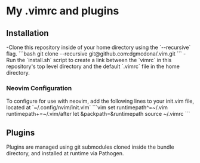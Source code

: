 <h1>My .vimrc and plugins</h1>
<h2>Installation</h2>
-Clone this repository inside of your home directory using the `--recursive` flag.
```bash
git clone --recursive git@github.com:dgmcdona/.vim.git
```
-Run the `install.sh` script to create a link between the `vimrc` in this repository's top level directory and the default `.vimrc` file in the home directory.
<h3>Neovim Configuration</h3>
To configure for use with neovim, add the following lines to your init.vim file, located at `~/.config/nvim/init.vim`
```vim
set runtimepath^=~/.vim runtimepath+=~/.vim/after
let &packpath=&runtimepath
source ~/.vimrc
```
<h2>Plugins</h2>
Plugins are managed using git submodules cloned inside the bundle directory, and installed at runtime via Pathogen.
